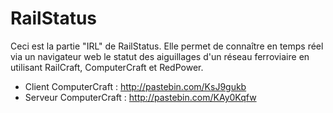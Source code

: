 RailStatus
==========

Ceci est la partie "IRL" de RailStatus. Elle permet de connaître en temps réel via un navigateur web le statut des aiguillages d'un réseau ferroviaire en utilisant RailCraft, ComputerCraft et RedPower.

  - Client ComputerCraft : http://pastebin.com/KsJ9gukb
  - Serveur ComputerCraft : http://pastebin.com/KAy0Kqfw
